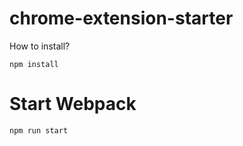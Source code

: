 # chrome-extension-starter
<p>How to install?</p>

`npm install`

# Start Webpack

`npm run start`

